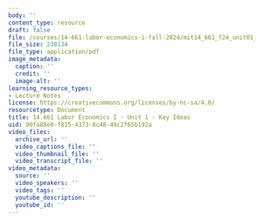 ```yaml
---
body: ''
content_type: resource
draft: false
file: /courses/14-661-labor-economics-i-fall-2024/mit14_661_f24_unit01_ideas.pdf
file_size: 238134
file_type: application/pdf
image_metadata:
  caption: ''
  credit: ''
  image-alt: ''
learning_resource_types:
- Lecture Notes
license: https://creativecommons.org/licenses/by-nc-sa/4.0/
resourcetype: Document
title: 14.661 Labor Economics I - Unit 1 - Key Ideas
uid: 90fa88e0-f815-4373-8c48-49c2f65b192a
video_files:
  archive_url: ''
  video_captions_file: ''
  video_thumbnail_file: ''
  video_transcript_file: ''
video_metadata:
  source: ''
  video_speakers: ''
  video_tags: ''
  youtube_description: ''
  youtube_id: ''
---
```


